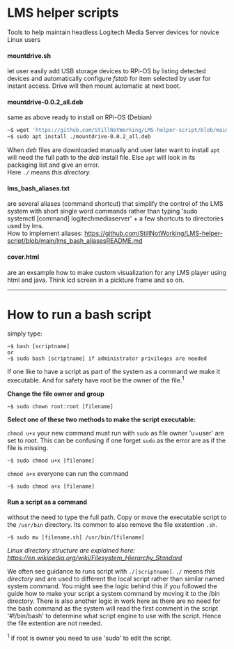 # LMS helper scripts
Tools to help maintain headless Logitech Media Server devices for novice Linux users 

#### mountdrive.sh
let user easily add USB storage devices to RPi-OS by listing detected devices and automatically configure <i>fstab</i> for item selected by user for instant access. Drive will then mount automatic at next boot.
#### mountdrive-0.0.2_all.deb
same as above ready to install on RPi-OS (Debian)
```bash
~$ wget 'https://github.com/StillNotWorking/LMS-helper-script/blob/main/mountdrive-0.0.2_all.deb?raw=true'
~$ sudo apt install ./mountdrive-0.0.2_all.deb
```
When <i>deb</i> files are downloaded manually and user later want to install `apt` will need the full path to the <i>deb</i> install file. Else `apt` will look in its packaging list and give an error.
<br />Here `./` means <i>this directory</i>.
#### lms_bash_aliases.txt
are several aliases (command shortcut) that simplify the control of the LMS system with short single word commands rather than typing 'sudo systemctl [command] logitechmediaserver' + a few shortcuts to directories used by lms.<br />
How to implement aliases: https://github.com/StillNotWorking/LMS-helper-script/blob/main/lms_bash_aliasesREADME.md

#### cover.html
are an exsample how to make custom visualization for any LMS player using html and java. Think lcd screen in a pickture frame and so on.

---------------------------------------------------------------

# How to run a bash script 
simply type: 
```
~$ bash [scriptname]
or 
~$ sudo bash [scriptname] if administrator privileges are needed
```
If one like to have a script as part of the system as a command we make it executable. And for safety have root be the owner of the file.<sup>1</sup>


**Change the file owner and group**
```
~$ sudo chown root:root [filename]
```
**Select one of these two methods to make the script executable:**

`chmod u+x`  your new command must run with `sudo` as file owner 'u=user' are set to root. This can be confusing if one forget `sudo` as the error are as if the file is missing.
```
~$ sudo chmod u+x [filename]
``` 

`chmod a+x`  everyone can run the command
```
~$ sudo chmod a+x [filename]
```
#### Run a script as a command 
without the need to type the full path. Copy or move the executable script to the `/usr/bin` directory. Its common to also remove the file exstention `.sh`.
```
~$ sudo mv [filename.sh] /usr/bin/[filename]
```
<i>Linux directory structure are explained here: https://en.wikipedia.org/wiki/Filesystem_Hierarchy_Standard</i>


We often see guidance to runs script with `./[scriptname]`.
`./` meens <i>this directory</i> and are used to different the local script rather than similar named system command. You might see the logic behind this if you followed the guide how to make your script a system command by moving it to the /bin directory.
There is also another logic in work here as there are no need for the bash command as the system will read the first comment in the script '#!/bin/bash' to determine what script engine to use with the script. Hence the file extention are not needed.



<sup>1</sup> if root is owner you need to use 'sudo' to edit the script.<br />